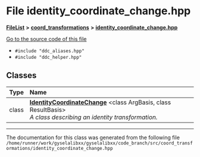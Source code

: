 

# File identity\_coordinate\_change.hpp



[**FileList**](files.md) **>** [**coord\_transformations**](dir_67161c4ffadea73fddf46ea451c2f62c.md) **>** [**identity\_coordinate\_change.hpp**](identity__coordinate__change_8hpp.md)

[Go to the source code of this file](identity__coordinate__change_8hpp_source.md)



* `#include "ddc_aliases.hpp"`
* `#include "ddc_helper.hpp"`















## Classes

| Type | Name |
| ---: | :--- |
| class | [**IdentityCoordinateChange**](classIdentityCoordinateChange.md) &lt;class ArgBasis, class ResultBasis&gt;<br>_A class describing an identity transformation._  |



















































------------------------------
The documentation for this class was generated from the following file `/home/runner/work/gyselalibxx/gyselalibxx/code_branch/src/coord_transformations/identity_coordinate_change.hpp`


